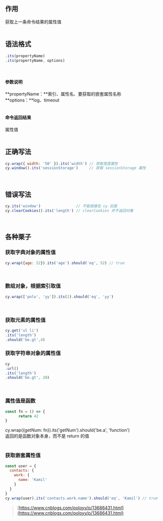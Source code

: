 
## 作用
获取上一条命令结果的属性值  
 

## 语法格式

```javascript
.its(propertyName)
.its(propertyName, options)
```
 

#### 参数说明
**propertyName：**索引、属性名、要获取的嵌套属性名称  
**options：**log、timeout  
 

#### 命令返回结果
属性值  
 

## 正确写法

```javascript
cy.wrap({ width: '50' }).its('width') // 获取宽度属性
cy.window().its('sessionStorage')     // 获取 sessionStorage 属性
```
 

## 错误写法

```javascript
cy.its('window')                // 不能链接在 cy 后面
cy.clearCookies().its('length') // clearCookies 并不返回对象
```
 

## 各种栗子

### 获取字典对象的属性值

```javascript
cy.wrap({age: 52}).its('age').should('eq', 52) // true
```
 

### 数组对象，根据索引取值

```javascript
cy.wrap(['polo', 'yy']).its(1).should('eq', 'yy')
```
 

### 获取元素的属性值

```javascript
cy.get('ul li')
.its('length')
.should('be.gt',4)
```

### 获取字符串对象的属性值

```javascript
cy
.url()
.its('length')
.should('be.gt', 20)
```
 

### 属性值是函数

```javascript
const fn = () => {
      return 42
}
```
 cy.wrap({getNum: fn}).its('getNum').should('be.a', 'function')  
返回的是函数对象本身，而不是 return 的值  
 

### 获取嵌套属性值

```javascript
const user = {
  contacts: {
    work: {
      name: 'Kamil'
    }
  }
}
cy.wrap(user).its('contacts.work.name').should('eq', 'Kamil') // true
```

> [https://www.cnblogs.com/poloyy/p/13686431.html](https://www.cnblogs.com/poloyy/p/13686431.html)

